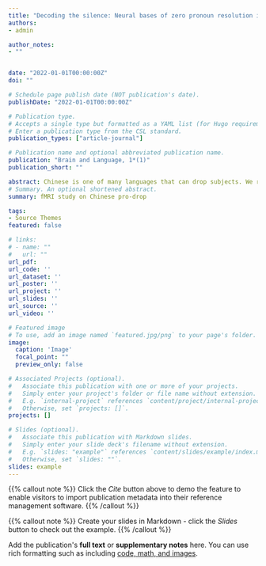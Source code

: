 ```yaml
---
title: "Decoding the silence: Neural bases of zero pronoun resolution in Chinese"
authors:
- admin

author_notes:
- ""


date: "2022-01-01T00:00:00Z"
doi: ""

# Schedule page publish date (NOT publication's date).
publishDate: "2022-01-01T00:00:00Z"

# Publication type.
# Accepts a single type but formatted as a YAML list (for Hugo requirements).
# Enter a publication type from the CSL standard.
publication_types: ["article-journal"]

# Publication name and optional abbreviated publication name.
publication: "Brain and Language, 1*(1)"
publication_short: ""

abstract: Chinese is one of many languages that can drop subjects. We report an fMRI study of language comprehension processes in these zero pronoun cases. The fMRI data come from Chinese speakers who listened to an audiobook. We conducted both univariate GLM and multivariate pattern analysis (MVPA) on these data. We found increased left Temporal Lobe activity for zero pronouns compared to overt subjects, suggesting additional effort searching for an antecedent during zero pronoun resolution. MVPA further revealed that the intended referent of a zero pronoun can be decoded in the Parahippocampal Gyrus and the Precuneus shortly after its presentation. This highlights the role of memory and discourse-level processing in resolving referential expressions, including unspoken ones, in naturalistic language comprehension.
# Summary. An optional shortened abstract.
summary: fMRI study on Chinese pro-drop

tags:
- Source Themes
featured: false

# links:
# - name: ""
#   url: ""
url_pdf: 
url_code: ''
url_dataset: ''
url_poster: ''
url_project: ''
url_slides: ''
url_source: ''
url_video: ''

# Featured image
# To use, add an image named `featured.jpg/png` to your page's folder. 
image:
  caption: 'Image'
  focal_point: ""
  preview_only: false

# Associated Projects (optional).
#   Associate this publication with one or more of your projects.
#   Simply enter your project's folder or file name without extension.
#   E.g. `internal-project` references `content/project/internal-project/index.md`.
#   Otherwise, set `projects: []`.
projects: []

# Slides (optional).
#   Associate this publication with Markdown slides.
#   Simply enter your slide deck's filename without extension.
#   E.g. `slides: "example"` references `content/slides/example/index.md`.
#   Otherwise, set `slides: ""`.
slides: example
---
```


{{% callout note %}}
Click the *Cite* button above to demo the feature to enable visitors to import publication metadata into their reference management software.
{{% /callout %}}

{{% callout note %}}
Create your slides in Markdown - click the *Slides* button to check out the example.
{{% /callout %}}

Add the publication's **full text** or **supplementary notes** here. You can use rich formatting such as including [code, math, and images](https://docs.hugoblox.com/content/writing-markdown-latex/).
